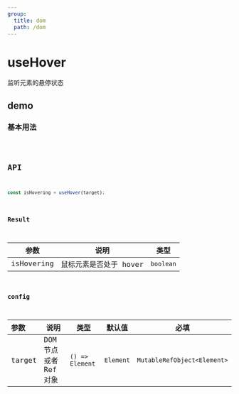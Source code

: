 ```yaml
---
group:
  title: dom
  path: /dom
---
```


# useHover

监听元素的悬停状态

## demo

### 基本用法

<code src="./Demo/index.tsx"/>

## API

```javascript
const isHovering = useHover(target);
```

### Result

| 参数       | 说明                   | 类型      |
| ---------- | ---------------------- | --------- |
| isHovering | 鼠标元素是否处于 hover | `boolean` |


### config

| **参数** | **说明**              | **类型**                                                  | **默认值** | 必填 |
| :------- | --------------------- | --------------------------------------------------------- | ---------- | ---- |
| target   | DOM 节点或者 Ref 对象 | `() => Element` | `Element` | `MutableRefObject<Element>` | -          | 是   |
